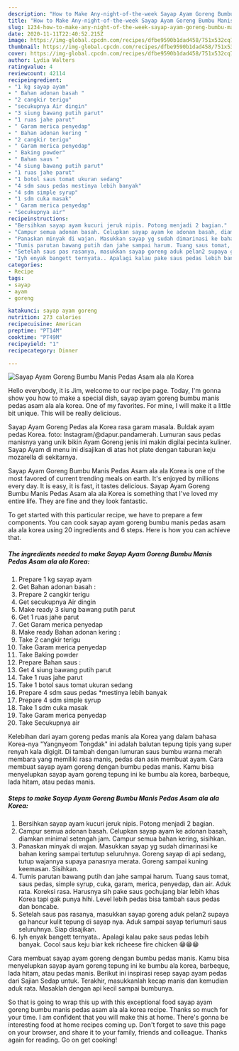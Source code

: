 ```yaml
---
description: "How to Make Any-night-of-the-week Sayap Ayam Goreng Bumbu Manis Pedas Asam ala ala Korea"
title: "How to Make Any-night-of-the-week Sayap Ayam Goreng Bumbu Manis Pedas Asam ala ala Korea"
slug: 1234-how-to-make-any-night-of-the-week-sayap-ayam-goreng-bumbu-manis-pedas-asam-ala-ala-korea
date: 2020-11-11T22:40:52.215Z
image: https://img-global.cpcdn.com/recipes/dfbe9590b1dad458/751x532cq70/sayap-ayam-goreng-bumbu-manis-pedas-asam-ala-ala-korea-foto-resep-utama.jpg
thumbnail: https://img-global.cpcdn.com/recipes/dfbe9590b1dad458/751x532cq70/sayap-ayam-goreng-bumbu-manis-pedas-asam-ala-ala-korea-foto-resep-utama.jpg
cover: https://img-global.cpcdn.com/recipes/dfbe9590b1dad458/751x532cq70/sayap-ayam-goreng-bumbu-manis-pedas-asam-ala-ala-korea-foto-resep-utama.jpg
author: Lydia Walters
ratingvalue: 4
reviewcount: 42114
recipeingredient:
- "1 kg sayap ayam"
- " Bahan adonan basah "
- "2 cangkir terigu"
- "secukupnya Air dingin"
- "3 siung bawang putih parut"
- "1 ruas jahe parut"
- " Garam merica penyedap"
- " Bahan adonan kering "
- "2 cangkir terigu"
- " Garam merica penyedap"
- " Baking powder"
- " Bahan saus "
- "4 siung bawang putih parut"
- "1 ruas jahe parut"
- "1 botol saus tomat ukuran sedang"
- "4 sdm saus pedas mestinya lebih banyak"
- "4 sdm simple syrup"
- "1 sdm cuka masak"
- " Garam merica penyedap"
- "Secukupnya air"
recipeinstructions:
- "Bersihkan sayap ayam kucuri jeruk nipis. Potong menjadi 2 bagian."
- "Campur semua adonan basah. Celupkan sayap ayam ke adonan basah, diamkan minimal setengah jam. Campur semua bahan kering, sisihkan."
- "Panaskan minyak di wajan. Masukkan sayap yg sudah dimarinasi ke bahan kering sampai tertutup seluruhnya. Goreng sayap di api sedang, tutup wajannya supaya panasnya merata. Goreng sampai kuning keemasan. Sisihkan."
- "Tumis parutan bawang putih dan jahe sampai harum. Tuang saus tomat, saus pedas, simple syrup, cuka, garam, merica, penyedap, dan air. Aduk rata. Koreksi rasa. Harusnya sih pake saus gochujang biar lebih khas Korea tapi gak punya hihi. Level lebih pedas bisa tambah saus pedas dan boncabe."
- "Setelah saus pas rasanya, masukkan sayap goreng aduk pelan2 supaya ga hancur kulit tepung di sayap nya. Aduk sampai sayap terlumuri saus seluruhnya. Siap disajikan."
- "Iyh enyak bangett ternyata.. Apalagi kalau pake saus pedas lebih banyak. Cocol saus keju biar kek richeese fire chicken 😁😁😁"
categories:
- Recipe
tags:
- sayap
- ayam
- goreng

katakunci: sayap ayam goreng 
nutrition: 273 calories
recipecuisine: American
preptime: "PT14M"
cooktime: "PT49M"
recipeyield: "1"
recipecategory: Dinner

---
```



![Sayap Ayam Goreng Bumbu Manis Pedas Asam ala ala Korea](https://img-global.cpcdn.com/recipes/dfbe9590b1dad458/751x532cq70/sayap-ayam-goreng-bumbu-manis-pedas-asam-ala-ala-korea-foto-resep-utama.jpg)

Hello everybody, it is Jim, welcome to our recipe page. Today, I'm gonna show you how to make a special dish, sayap ayam goreng bumbu manis pedas asam ala ala korea. One of my favorites. For mine, I will make it a little bit unique. This will be really delicious.

Sayap Ayam Goreng Pedas ala Korea rasa garam masala. Buldak ayam pedas Korea. foto: Instagram/@dapur.pandamerah. Lumuran saus pedas manisnya yang unik bikin Ayam Goreng jenis ini makin digilai pecinta kuliner. Sayap Ayam di menu ini disajikan di atas hot plate dengan taburan keju mozarella di sekitarnya.

Sayap Ayam Goreng Bumbu Manis Pedas Asam ala ala Korea is one of the most favored of current trending meals on earth. It's enjoyed by millions every day. It is easy, it is fast, it tastes delicious. Sayap Ayam Goreng Bumbu Manis Pedas Asam ala ala Korea is something that I've loved my entire life. They are fine and they look fantastic.


To get started with this particular recipe, we have to prepare a few components. You can cook sayap ayam goreng bumbu manis pedas asam ala ala korea using 20 ingredients and 6 steps. Here is how you can achieve that.

<!--inarticleads1-->

##### The ingredients needed to make Sayap Ayam Goreng Bumbu Manis Pedas Asam ala ala Korea:

1. Prepare 1 kg sayap ayam
1. Get  Bahan adonan basah :
1. Prepare 2 cangkir terigu
1. Get secukupnya Air dingin
1. Make ready 3 siung bawang putih parut
1. Get 1 ruas jahe parut
1. Get  Garam merica penyedap
1. Make ready  Bahan adonan kering :
1. Take 2 cangkir terigu
1. Take  Garam merica penyedap
1. Take  Baking powder
1. Prepare  Bahan saus :
1. Get 4 siung bawang putih parut
1. Take 1 ruas jahe parut
1. Take 1 botol saus tomat ukuran sedang
1. Prepare 4 sdm saus pedas *mestinya lebih banyak
1. Prepare 4 sdm simple syrup
1. Take 1 sdm cuka masak
1. Take  Garam merica penyedap
1. Take Secukupnya air


Kelebihan dari ayam goreng pedas manis ala Korea yang dalam bahasa Korea-nya &#34;Yangnyeom Tongdak&#34; ini adalah balutan tepung tipis yang super renyah kala digigit. Di tambah dengan lumuran saus bumbu warna merah membara yang memiliki rasa manis, pedas dan asin membuat ayam. Cara membuat sayap ayam goreng dengan bumbu pedas manis. Kamu bisa menyelupkan sayap ayam goreng tepung ini ke bumbu ala korea, barbeque, lada hitam, atau pedas manis. 

<!--inarticleads2-->

##### Steps to make Sayap Ayam Goreng Bumbu Manis Pedas Asam ala ala Korea:

1. Bersihkan sayap ayam kucuri jeruk nipis. Potong menjadi 2 bagian.
1. Campur semua adonan basah. Celupkan sayap ayam ke adonan basah, diamkan minimal setengah jam. Campur semua bahan kering, sisihkan.
1. Panaskan minyak di wajan. Masukkan sayap yg sudah dimarinasi ke bahan kering sampai tertutup seluruhnya. Goreng sayap di api sedang, tutup wajannya supaya panasnya merata. Goreng sampai kuning keemasan. Sisihkan.
1. Tumis parutan bawang putih dan jahe sampai harum. Tuang saus tomat, saus pedas, simple syrup, cuka, garam, merica, penyedap, dan air. Aduk rata. Koreksi rasa. Harusnya sih pake saus gochujang biar lebih khas Korea tapi gak punya hihi. Level lebih pedas bisa tambah saus pedas dan boncabe.
1. Setelah saus pas rasanya, masukkan sayap goreng aduk pelan2 supaya ga hancur kulit tepung di sayap nya. Aduk sampai sayap terlumuri saus seluruhnya. Siap disajikan.
1. Iyh enyak bangett ternyata.. Apalagi kalau pake saus pedas lebih banyak. Cocol saus keju biar kek richeese fire chicken 😁😁😁


Cara membuat sayap ayam goreng dengan bumbu pedas manis. Kamu bisa menyelupkan sayap ayam goreng tepung ini ke bumbu ala korea, barbeque, lada hitam, atau pedas manis. Berikut ini inspirasi resep sayap ayam pedas dari Sajian Sedap untuk. Terakhir, masukkanlah kecap manis dan kemudian aduk rata. Masaklah dengan api kecil sampai bumbunya. 

So that is going to wrap this up with this exceptional food sayap ayam goreng bumbu manis pedas asam ala ala korea recipe. Thanks so much for your time. I am confident that you will make this at home. There's gonna be interesting food at home recipes coming up. Don't forget to save this page on your browser, and share it to your family, friends and colleague. Thanks again for reading. Go on get cooking!
